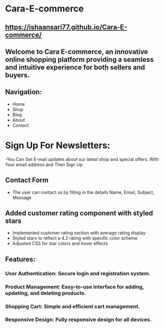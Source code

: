 # Cara-E-commerce
 ## https://ishaansari77.github.io/Cara-E-commerce/
## Welcome to Cara E-commerce, an innovative online shopping platform providing a seamless and intuitive experience for both sellers and buyers.
## Navigation:
- Home
- Shop
- Blog
- About
- Contact
# Sign Up For Newsletters:
 -You Can Get E-mail updates about our latest shop and special offers.
With Your email address and Then Sign Up
## Contact Form
- The user can contact us by filling in the details Name, Email, Subject, Message

## Added customer rating component with styled stars
- Implemented customer rating section with average rating display
- Styled stars to reflect a 4.2 rating with specific color scheme
- Adjusted CSS for star colors and hover effects
## Features:
### User Authentication: Secure login and registration system.
### Product Management: Easy-to-use interface for adding, updating, and deleting products.
### Shopping Cart: Simple and efficient cart management.
### Responsive Design: Fully responsive design for all devices.
